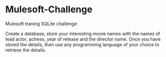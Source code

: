# Mulesoft-Challenge
Mulesoft traning SQLite challenge

Create a database, store your interesting movie names with the names of lead actor, actress, year of release and the director name. Once you have stored the details, then use any programming language of your choice to retrieve the details.
